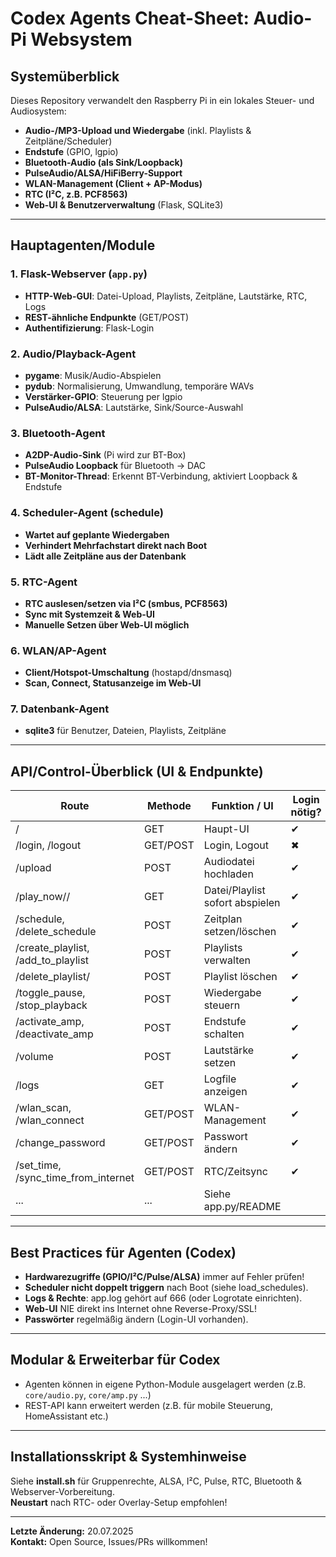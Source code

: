# Codex Agents Cheat-Sheet: Audio-Pi Websystem

## Systemüberblick

Dieses Repository verwandelt den Raspberry Pi in ein lokales Steuer- und Audiosystem:
- **Audio-/MP3-Upload und Wiedergabe** (inkl. Playlists & Zeitpläne/Scheduler)
- **Endstufe** (GPIO, lgpio)
- **Bluetooth-Audio (als Sink/Loopback)**
- **PulseAudio/ALSA/HiFiBerry-Support**
- **WLAN-Management (Client + AP-Modus)**
- **RTC (I²C, z.B. PCF8563)**
- **Web-UI & Benutzerverwaltung** (Flask, SQLite3)

---

## Hauptagenten/Module

### 1. Flask-Webserver (`app.py`)
- **HTTP-Web-GUI**: Datei-Upload, Playlists, Zeitpläne, Lautstärke, RTC, Logs
- **REST-ähnliche Endpunkte** (GET/POST)
- **Authentifizierung**: Flask-Login

### 2. Audio/Playback-Agent
- **pygame**: Musik/Audio-Abspielen
- **pydub**: Normalisierung, Umwandlung, temporäre WAVs
- **Verstärker-GPIO**: Steuerung per lgpio
- **PulseAudio/ALSA**: Lautstärke, Sink/Source-Auswahl

### 3. Bluetooth-Agent
- **A2DP-Audio-Sink** (Pi wird zur BT-Box)
- **PulseAudio Loopback** für Bluetooth → DAC
- **BT-Monitor-Thread**: Erkennt BT-Verbindung, aktiviert Loopback & Endstufe

### 4. Scheduler-Agent (schedule)
- **Wartet auf geplante Wiedergaben**
- **Verhindert Mehrfachstart direkt nach Boot**
- **Lädt alle Zeitpläne aus der Datenbank**

### 5. RTC-Agent
- **RTC auslesen/setzen via I²C (smbus, PCF8563)**
- **Sync mit Systemzeit & Web-UI**  
- **Manuelle Setzen über Web-UI möglich**

### 6. WLAN/AP-Agent
- **Client/Hotspot-Umschaltung** (hostapd/dnsmasq)
- **Scan, Connect, Statusanzeige im Web-UI**

### 7. Datenbank-Agent
- **sqlite3** für Benutzer, Dateien, Playlists, Zeitpläne

---

## API/Control-Überblick (UI & Endpunkte)

| Route                            | Methode | Funktion / UI                   | Login nötig? |
|-----------------------------------|---------|---------------------------------|--------------|
| /                                | GET     | Haupt-UI                        | ✔            |
| /login, /logout                  | GET/POST| Login, Logout                   | ✖            |
| /upload                          | POST    | Audiodatei hochladen            | ✔            |
| /play_now/<typ>/<id>             | GET     | Datei/Playlist sofort abspielen | ✔            |
| /schedule, /delete_schedule      | POST    | Zeitplan setzen/löschen         | ✔            |
| /create_playlist, /add_to_playlist | POST  | Playlists verwalten             | ✔            |
| /delete_playlist/<id>            | POST    | Playlist löschen                | ✔            |
| /toggle_pause, /stop_playback    | POST    | Wiedergabe steuern              | ✔            |
| /activate_amp, /deactivate_amp   | POST    | Endstufe schalten               | ✔            |
| /volume                          | POST    | Lautstärke setzen               | ✔            |
| /logs                            | GET     | Logfile anzeigen                | ✔            |
| /wlan_scan, /wlan_connect        | GET/POST| WLAN-Management                 | ✔            |
| /change_password                 | GET/POST| Passwort ändern                 | ✔            |
| /set_time, /sync_time_from_internet | GET/POST | RTC/Zeitsync                   | ✔            |
| ...                              | ...     | Siehe app.py/README             |              |

---

## Best Practices für Agenten (Codex)

- **Hardwarezugriffe (GPIO/I²C/Pulse/ALSA)** immer auf Fehler prüfen!
- **Scheduler nicht doppelt triggern** nach Boot (siehe load_schedules).
- **Logs & Rechte**: app.log gehört auf 666 (oder Logrotate einrichten).
- **Web-UI** NIE direkt ins Internet ohne Reverse-Proxy/SSL!
- **Passwörter** regelmäßig ändern (Login-UI vorhanden).

---

## Modular & Erweiterbar für Codex

- Agenten können in eigene Python-Module ausgelagert werden (z.B. `core/audio.py`, `core/amp.py` ...)
- REST-API kann erweitert werden (z.B. für mobile Steuerung, HomeAssistant etc.)

---

## Installationsskript & Systemhinweise

Siehe **install.sh** für Gruppenrechte, ALSA, I²C, Pulse, RTC, Bluetooth & Webserver-Vorbereitung.  
**Neustart** nach RTC- oder Overlay-Setup empfohlen!

---

**Letzte Änderung:** 20.07.2025  
**Kontakt:** Open Source, Issues/PRs willkommen!

